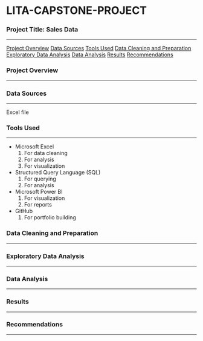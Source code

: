 # LITA-CAPSTONE-PROJECT
### Project Title: Sales Data
---

[Project Overview](#project-overview)
[Data Sources](#data-sources)
[Tools Used](#tools-used)
[Data Cleaning and Preparation](#data-cleaning-and-preparations)
[Exploratory Data Analysis](#exploratory-data-analysis)
[Data Analysis](#data-analysis)
[Results](#results)
[Recommendations](#recommendations)

### Project Overview 
---

### Data Sources
---
Excel file

### Tools Used
---
- Microsoft Excel
  1. For data cleaning
  2. For analysis
  3. For visualization
- Structured Query Language (SQL)
  1. For querying
  2. For analysis
- Microsoft Power BI
  1. For visualization
  2. For reports
- GitHub
  1. For portfolio building

### Data Cleaning and Preparation 
---

### Exploratory Data Analysis 
---

### Data Analysis 
---

### Results 
---

### Recommendations 
---
###
